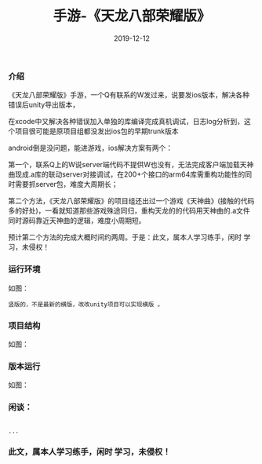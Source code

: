 ﻿---
layout: post
title:  手游-《天龙八部荣耀版》
date: 2019-12-12
tags: unity
---

        
### 介绍


《天龙八部荣耀版》手游，一个Q有联系的W发过来，说要发ios版本，解决各种错误后unity导出版本，

在xcode中又解决各种错误加入单独的库编译完成真机调试，日志log分析到，这个项目很可能是原项目组都没发出ios包的早期trunk版本

android倒是没问题，能进游戏，ios解决方案有两个：

第一个，联系Q上的W说server端代码不提供W也没有，无法完成客户端加载天神曲现成.a库的联动server对接调试，在200+个接口的arm64库需重构功能性的同时需要抓server包，难度大周期长；

第二个方法，《天龙八部荣耀版》的项目组还出过一个游戏《天神曲》(接触的代码多的好处)，一看就知道那些游戏殊途同归，重构天龙的的代码用天神曲的.a文件同时源码靠近天神曲的逻辑，难度小周期短。

预计第二个方法的完成大概时间约两周。于是：此文，属本人学习练手，闲时 学习，未侵权！


### 运行环境
如图：


```
竖版的，不是最新的横版，改改unity项目可以实现横版 。 
``` 

### 项目结构

如图：



### 版本运行

如图：



### 闲谈： 

```

...

```


### 此文，属本人学习练手，闲时 学习，未侵权！
